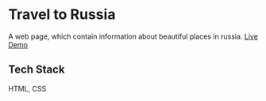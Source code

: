 # Travel to Russia

A web page, which contain information about beautiful places in russia. [Live Demo](https://xtoniab.github.io/russian-travel/)

## Tech Stack
HTML, CSS
